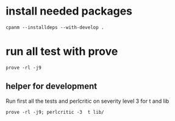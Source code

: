 # install needed packages
    cpanm --installdeps --with-develop .

# run all test with prove
    prove -rl -j9

## helper for development
Run first all the tests and perlcritic on severity level 3 for t and lib

    prove -rl -j9; perlcritic -3  t lib/